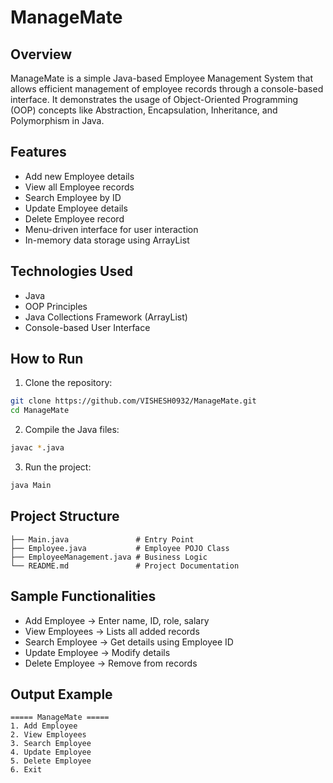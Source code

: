 
# ManageMate

## Overview
ManageMate is a simple Java-based Employee Management System that allows efficient management of employee records through a console-based interface. It demonstrates the usage of Object-Oriented Programming (OOP) concepts like Abstraction, Encapsulation, Inheritance, and Polymorphism in Java.

## Features
- Add new Employee details  
- View all Employee records  
- Search Employee by ID  
- Update Employee details  
- Delete Employee record  
- Menu-driven interface for user interaction  
- In-memory data storage using ArrayList  

## Technologies Used
- Java  
- OOP Principles  
- Java Collections Framework (ArrayList)  
- Console-based User Interface  

## How to Run
1. Clone the repository:
```bash
git clone https://github.com/VISHESH0932/ManageMate.git
cd ManageMate
```

2. Compile the Java files:
```bash
javac *.java
```

3. Run the project:
```bash
java Main
```

## Project Structure
```
├── Main.java               # Entry Point
├── Employee.java           # Employee POJO Class
├── EmployeeManagement.java # Business Logic
└── README.md               # Project Documentation
```

## Sample Functionalities
- Add Employee → Enter name, ID, role, salary  
- View Employees → Lists all added records  
- Search Employee → Get details using Employee ID  
- Update Employee → Modify details  
- Delete Employee → Remove from records  

## Output Example
```
===== ManageMate =====
1. Add Employee
2. View Employees
3. Search Employee
4. Update Employee
5. Delete Employee
6. Exit



